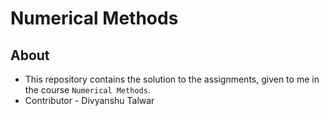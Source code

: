 # Numerical Methods
## About
* This repository contains the solution to the assignments, given to me in the course `Numerical Methods`.
* Contributor - Divyanshu Talwar
